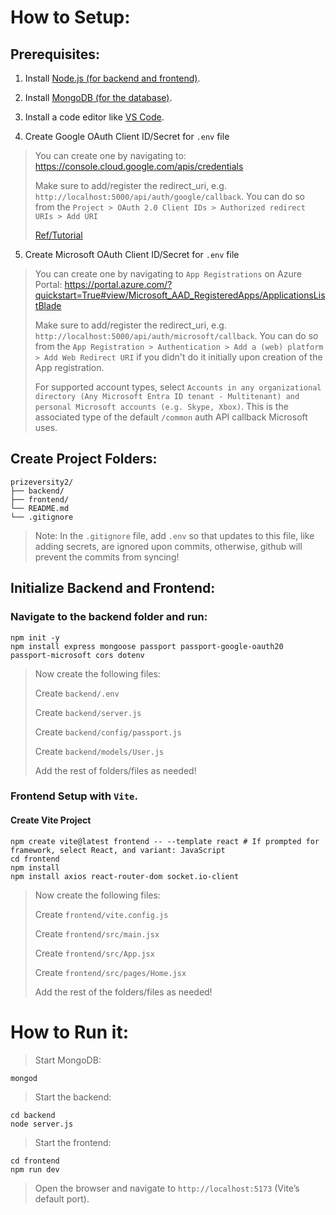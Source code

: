 # How to Setup:

## Prerequisites:

1. Install [Node.js (for backend and frontend)](https://nodejs.org/).

2. Install [MongoDB (for the database)](https://www.mongodb.com/).

3. Install a code editor like [VS Code](https://code.visualstudio.com/).

4. Create Google OAuth Client ID/Secret for `.env` file

> You can create one by navigating to: https://console.cloud.google.com/apis/credentials
>
> Make sure to add/register the redirect_uri, e.g. `http://localhost:5000/api/auth/google/callback`. You can do so from the `Project > OAuth 2.0 Client IDs > Authorized redirect URIs > Add URI`
>
> [Ref/Tutorial](https://youtu.be/TjMhPr59qn4?si=EKFlIMkQg4Eq6gDo)

5. Create Microsoft OAuth Client ID/Secret for `.env` file

> You can create one by navigating to `App Registrations` on Azure Portal: https://portal.azure.com/?quickstart=True#view/Microsoft_AAD_RegisteredApps/ApplicationsListBlade
> 
> Make sure to add/register the redirect_uri, e.g. `http://localhost:5000/api/auth/microsoft/callback`. You can do so from the `App Registration > Authentication > Add a (web) platform > Add Web Redirect URI` if you didn't do it initially upon creation of the App registration.
> 
> For supported account types, select `Accounts in any organizational directory (Any Microsoft Entra ID tenant - Multitenant) and personal Microsoft accounts (e.g. Skype, Xbox)`. This is the associated type of the default `/common` auth API callback Microsoft uses.

## Create Project Folders:

```
prizeversity2/
├── backend/
├── frontend/
└── README.md
└── .gitignore
```

> Note: In the `.gitignore` file, add `.env` so that updates to this file, like adding secrets, are ignored upon commits, otherwise, github will prevent the commits from syncing!

## Initialize Backend and Frontend:

### Navigate to the backend folder and run:

```
npm init -y
npm install express mongoose passport passport-google-oauth20 passport-microsoft cors dotenv
```

> Now create the following files:
>
> Create `backend/.env`
>
> Create `backend/server.js`
>
> Create `backend/config/passport.js`
>
> Create `backend/models/User.js`
>
> Add the rest of folders/files as needed!

### Frontend Setup with `Vite`.

#### Create Vite Project

```
npm create vite@latest frontend -- --template react # If prompted for framework, select React, and variant: JavaScript
cd frontend
npm install
npm install axios react-router-dom socket.io-client
```
> Now create the following files:
>
> Create `frontend/vite.config.js`
>
> Create `frontend/src/main.jsx`
>
> Create `frontend/src/App.jsx`
>
> Create `frontend/src/pages/Home.jsx`
>
> Add the rest of the folders/files as needed!

# How to Run it:

> Start MongoDB:

```
mongod
```

> Start the backend:

```
cd backend
node server.js
```

> Start the frontend:

```
cd frontend
npm run dev
```

> Open the browser and navigate to `http://localhost:5173` (Vite’s default port).
